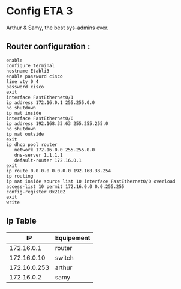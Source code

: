 # Config ETA 3

Arthur & Samy, the best sys-admins ever.

## Router configuration :

```config
enable
configure terminal
hostname Etabli3
enable password cisco
line vty 0 4
password cisco
exit
interface FastEthernet0/1
ip address 172.16.0.1 255.255.0.0
no shutdown
ip nat inside
interface FastEthernet0/0
ip address 192.168.33.63 255.255.255.0
no shutdown
ip nat outside
exit
ip dhcp pool router
   network 172.16.0.0 255.255.0.0
   dns-server 1.1.1.1
   default-router 172.16.0.1
exit
ip route 0.0.0.0 0.0.0.0 192.168.33.254
ip routing
ip nat inside source list 10 interface FastEthernet0/0 overload
access-list 10 permit 172.16.0.0 0.0.255.255
config-register 0x2102
exit
write
```

## Ip Table
| IP | Equipement|
|----|------------|
|172.16.0.1 | router |
|172.16.0.10 | switch |
|172.16.0.253 | arthur |
|172.16.0.2 | samy |

